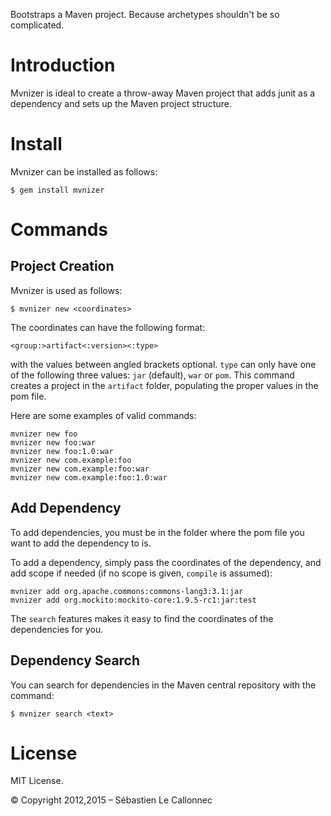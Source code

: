 Bootstraps a Maven project.  Because archetypes shouldn't be so complicated.

# Introduction

Mvnizer is ideal to create a throw-away Maven project that adds junit as a dependency and sets up the Maven project structure.

# Install

Mvnizer can be installed as follows:

    $ gem install mvnizer

# Commands

## Project Creation

Mvnizer is used as follows:

    $ mvnizer new <coordinates>

The coordinates can have the following format:

    <group:>artifact<:version><:type>

with the values between angled brackets optional.  `type` can only have one of the following three values: `jar` (default), `war` or `pom`.  This command creates a project in the `artifact` folder, populating the proper values in the pom file.

Here are some examples of valid commands:

    mvnizer new foo
    mvnizer new foo:war
    mvnizer new foo:1.0:war
    mvnizer new com.example:foo
    mvnizer new com.example:foo:war
    mvnizer new com.example:foo:1.0:war

## Add Dependency

To add dependencies, you must be in the folder where the pom file you want to add the dependency to is.

To add a dependency, simply pass the coordinates of the dependency, and add scope if needed (if no scope is given, `compile` is assumed):

    mvnizer add org.apache.commons:commons-lang3:3.1:jar
    mvnizer add org.mockito:mockito-core:1.9.5-rc1:jar:test

The `search` features makes it easy to find the coordinates of the dependencies for you.


## Dependency Search

You can search for dependencies in the Maven central repository with the command:

    $ mvnizer search <text>



# License

MIT License.

© Copyright 2012,2015 – Sébastien Le Callonnec
